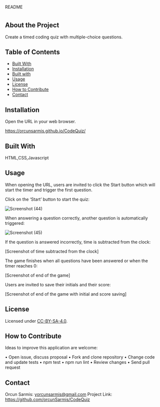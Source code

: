 README 

# <CodeQuiz-OrcunSarmis>

## About the Project

Create a timed coding quiz with multiple-choice questions.

## Table of Contents 

- [Built With](#BuiltWith)
- [Installation](#Installation)
- [Built with](#Builtwith)
- [Usage](#usage)
- [License](#license)
- [How to Contribute](#HowtoContribute)
- [Contact](#Contact)

## Installation

Open the URL in your web browser.

https://orcunsarmis.github.io/CodeQuiz/

## Built With

HTML,CSS,Javascript

## Usage

When opening the URL, users are invited to click the Start button which will start the timer and trigger the first question.

Click on the ‘Start’ button to start the quiz:

![Screenshot (44)](https://user-images.githubusercontent.com/79064464/161537452-e6958ab9-2617-46ea-bea8-3451023b222e.png)


When answering a question correctly, another question is automatically triggered:

 ![Screenshot (45)](https://user-images.githubusercontent.com/79064464/161537651-09bfb2ac-3d9b-4cec-ac64-e2220b1218f7.png)


If the question is answered incorrectly, time is subtracted from the clock:

[Screenshot of time subtracted from the clock]

The game finishes when all questions have been answered or when the timer reaches 0:

[Screenshot of end of the game]

Users are invited to save their initials and their score:

[Screenshot of end of the game with initial and score saving]

## License

Licensed under [CC-BY-SA-4.0]( https://choosealicense.com/licenses/cc-by-sa-4.0/).

## How to Contribute

Ideas to improve this application are welcome: 

•	Open issue, discuss proposal
•	Fork and clone repository
•	Change code and update tests
•	npm test
•	npm run lint
•	Review changes
•	Send pull request

## Contact

Orcun Sarmis: yorcunsarmis@gmail.com
Project Link: https://github.com/orcunSarmis/CodeQuiz
